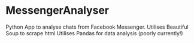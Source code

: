 # MessengerAnalyser
Python App to analyse chats from Facebook Messenger.
Utilises Beautiful Soup to scrape html
Utilises Pandas for data analysis (poorly currently!) 
